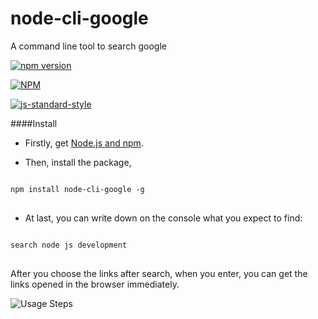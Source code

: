 # node-cli-google
A command line tool to search google

[![npm version](https://badge.fury.io/js/node-cli-google.svg)](https://badge.fury.io/js/node-cli-google)

[![NPM](https://nodei.co/npm/node-cli-google.png)](https://nodei.co/npm/node-cli-google/)

[![js-standard-style](https://cdn.rawgit.com/feross/standard/master/badge.svg)](https://github.com/feross/standard)

####Install

* Firstly, get [Node.js and npm](https://docs.npmjs.com/getting-started/installing-node).

* Then, install the package,
<pre lang="javascript">
<code>
npm install node-cli-google -g
</code>
</pre>

* At last, you can write down on the console what you expect to find:
<pre lang="javascript">
<code>
search node js development
</code>
</pre>

After you choose the links after search, when you enter, you can get the links opened in the browser immediately.

[logo]: http://i64.tinypic.com/30icens.png"
![Usage Steps](http://i64.tinypic.com/30icens.png "Usage steps")
